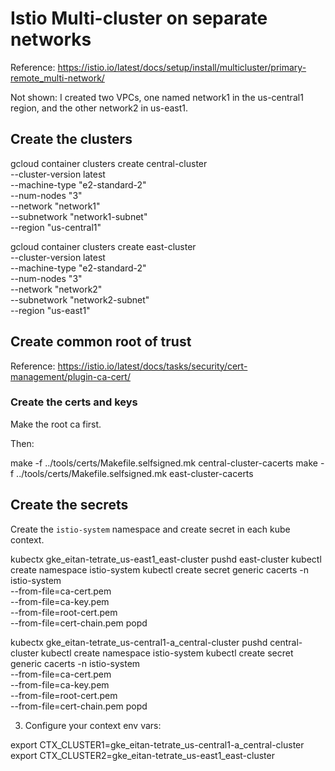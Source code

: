 # Istio Multi-cluster on separate networks

Reference: https://istio.io/latest/docs/setup/install/multicluster/primary-remote_multi-network/

Not shown: I created two VPCs, one named network1 in the us-central1 region, and the other network2 in us-east1.

## Create the clusters

gcloud container clusters create central-cluster \
  --cluster-version latest \
  --machine-type "e2-standard-2" \
  --num-nodes "3" \
  --network "network1" \
  --subnetwork "network1-subnet" \
  --region "us-central1"


gcloud container clusters create east-cluster \
  --cluster-version latest \
  --machine-type "e2-standard-2" \
  --num-nodes "3" \
  --network "network2" \
  --subnetwork "network2-subnet" \
  --region "us-east1"

## Create common root of trust

Reference: https://istio.io/latest/docs/tasks/security/cert-management/plugin-ca-cert/

### Create the certs and keys

Make the root ca first.

Then:

make -f ../tools/certs/Makefile.selfsigned.mk central-cluster-cacerts
make -f ../tools/certs/Makefile.selfsigned.mk east-cluster-cacerts

## Create the secrets

Create the `istio-system` namespace and create secret in each kube context.

kubectx gke_eitan-tetrate_us-east1_east-cluster
pushd east-cluster
kubectl create namespace istio-system
kubectl create secret generic cacerts -n istio-system \
      --from-file=ca-cert.pem \
      --from-file=ca-key.pem \
      --from-file=root-cert.pem \
      --from-file=cert-chain.pem
popd

kubectx gke_eitan-tetrate_us-central1-a_central-cluster
pushd central-cluster
kubectl create namespace istio-system
kubectl create secret generic cacerts -n istio-system \
      --from-file=ca-cert.pem \
      --from-file=ca-key.pem \
      --from-file=root-cert.pem \
      --from-file=cert-chain.pem
popd

3. Configure your context env vars:

export CTX_CLUSTER1=gke_eitan-tetrate_us-central1-a_central-cluster
export CTX_CLUSTER2=gke_eitan-tetrate_us-east1_east-cluster
